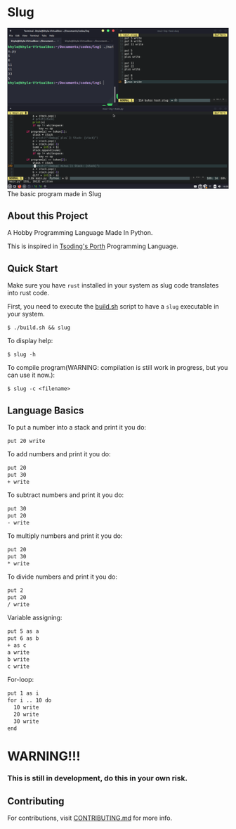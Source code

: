 # Slug

![Screenshot](./slugdev.png)
The basic program made in Slug

## About this Project
A Hobby Programming Language Made In Python.

This is inspired in [Tsoding's Porth](https://gitlab.com/tsoding/porth) Programming Language.

## Quick Start
Make sure you have `rust` installed in your system as slug code translates into rust code.

First, you need to execute the [build.sh](./build.sh) script to have a `slug` executable in your system.
```console
$ ./build.sh && slug
```

To display help:
```console
$ slug -h 
```

To compile program(WARNING: compilation is still work in progress, but you can use it now.):
```console
$ slug -c <filename>
```

## Language Basics
To put a number into a stack and print it you do:
```
put 20 write
```

To add numbers and print it you do:
```
put 20
put 30
+ write
```

To subtract numbers and print it you do:
```
put 30
put 20
- write
```

To multiply numbers and print it you do:
```
put 20
put 30
* write
```

To divide numbers and print it you do:
```
put 2
put 20
/ write
```

Variable assigning:
```
put 5 as a
put 6 as b
+ as c
a write
b write
c write
```

For-loop:
```
put 1 as i
for i .. 10 do
  10 write
  20 write
  30 write
end
```
# WARNING!!!
### This is still in development, do this in your own risk.

## Contributing
For contributions, visit [CONTRIBUTING.md](./CONTRIBUTING.md) for more info.
